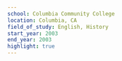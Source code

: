 ```yaml
---
school: Columbia Community College
location: Columbia, CA
field_of_study: English, History
start_year: 2003
end_year: 2003
highlight: true
---
```

